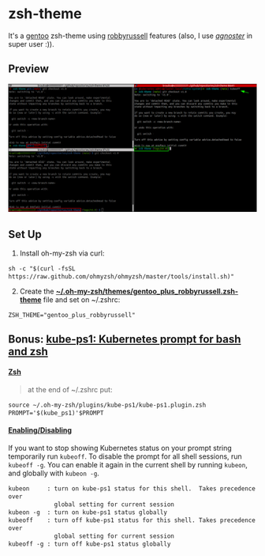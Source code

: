 zsh-theme
=========

It's a [gentoo](https://github.com/ohmyzsh/ohmyzsh/blob/master/themes/gentoo.zsh-theme) zsh-theme using [robbyrussell](https://github.com/ohmyzsh/ohmyzsh/blob/master/themes/robbyrussell.zsh-theme) features (also, I use *[agnoster](https://github.com/ohmyzsh/ohmyzsh/blob/master/themes/agnoster.zsh-theme)* in super user :)).

Preview
-------

![Preview](preview.png)

Set Up
------

1. Install oh-my-zsh via curl:
```
sh -c "$(curl -fsSL https://raw.github.com/ohmyzsh/ohmyzsh/master/tools/install.sh)"
```
2. Create the **[~/.oh-my-zsh/themes/gentoo_plus_robbyrussell.zsh-theme](gentoo_plus_robbyrussell.zsh-theme)** file and set on ~/.zshrc:
```
ZSH_THEME="gentoo_plus_robbyrussell"
```

Bonus: [kube-ps1: Kubernetes prompt for bash and zsh](https://github.com/jonmosco/kube-ps1)
------

#### [Zsh](https://github.com/jonmosco/kube-ps1#zsh)

> at the end of ~/.zshrc put:
```
source ~/.oh-my-zsh/plugins/kube-ps1/kube-ps1.plugin.zsh
PROMPT='$(kube_ps1)'$PROMPT
```
#### [Enabling/Disabling](https://github.com/jonmosco/kube-ps1#enablingdisabling)

If you want to stop showing Kubernetes status on your prompt string temporarily
run `kubeoff`. To disable the prompt for all shell sessions, run `kubeoff -g`.
You can enable it again in the current shell by running `kubeon`, and globally
with `kubeon -g`.

```
kubeon     : turn on kube-ps1 status for this shell.  Takes precedence over
             global setting for current session
kubeon -g  : turn on kube-ps1 status globally
kubeoff    : turn off kube-ps1 status for this shell. Takes precedence over
             global setting for current session
kubeoff -g : turn off kube-ps1 status globally
```
